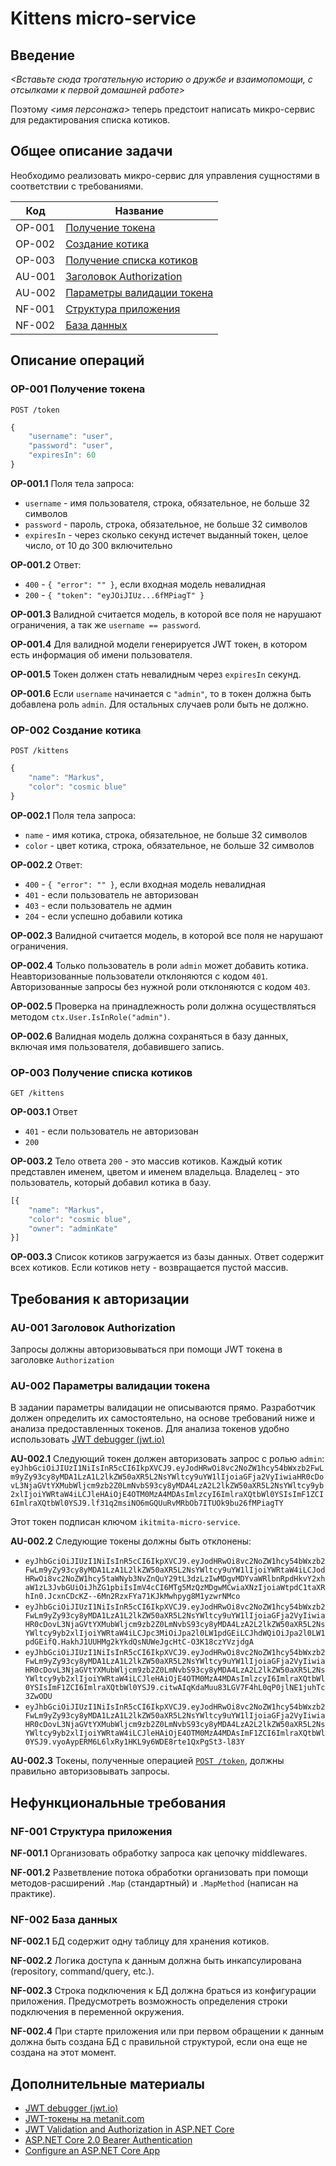# Kittens micro-service

## Введение
_<Вставьте сюда трогательную историю о дружбе и взаимопомощи, с отсылками к первой домашней работе>_

Поэтому _<имя персонажа>_ теперь предстоит написать микро-сервис для редактирования списка котиков.

## Общее описание задачи
Необходимо реализовать микро-сервис для управления сущностями в соответствии с требованиями.

|  Код   |                             Название                             |
|--------|------------------------------------------------------------------|
| OP-001 | [Получение токена](#op-001-Получение-токена)                     |
| OP-002 | [Создание котика](#op-002-Создание-котика)                       |
| OP-003 | [Получение списка котиков](#op-003-Получение-списка-котиков)     |
| AU-001 | [Заголовок Authorization](#au-001-Заголовок-Authorization)       |
| AU-002 | [Параметры валидации токена](#au-002-Параметры-валидации-токена) |
| NF-001 | [Структура приложения](#nf-001-Структура-приложения)             |
| NF-002 | [База данных](#nf-002-База-данных)                               |

## Описание операций
### OP-001 Получение токена
`POST /token`
```js
{
    "username": "user",
    "password": "user",
    "expiresIn": 60
}
```
**OP-001.1** Поля тела запроса:
  + `username` - имя пользователя, строка, обязательное, не больше 32 символов
  + `password` - пароль, строка, обязательное, не больше 32 символов
  + `expiresIn` - через сколько секунд истечет выданный токен, целое число, от 10 до 300 включительно

**OP-001.2** Ответ:
  + `400` - `{ "error": "" }`, если входная модель невалидная
  + `200` - `{ "token": "eyJOiJIUz...6fMPiagT" }`

**OP-001.3** Валидной считается модель, в которой все поля не нарушают ограничения, а так же `username == password`.

**OP-001.4** Для валидной модели генерируется JWT токен, в котором есть информация об имени пользователя.

**OP-001.5** Токен должен стать невалидным через `expiresIn` секунд.

**OP-001.6** Если `username` начинается с `"admin"`, то в токен должна быть добавлена роль `admin`. Для остальных случаев роли быть не должно.

### OP-002 Создание котика
`POST /kittens`
```js
{
    "name": "Markus",
    "color": "cosmic blue"
}
```

**OP-002.1** Поля тела запроса:
  + `name` - имя котика, строка, обязательное, не больше 32 символов
  + `color` - цвет котика, строка, обязательное, не больше 32 символов

**OP-002.2** Ответ:
  + `400` - `{ "error": "" }`, если входная модель невалидная
  + `401` - если пользователь не авторизован
  + `403` - если пользователь не админ
  + `204` - если успешно добавили котика

**OP-002.3** Валидной считается модель, в которой все поля не нарушают ограничения.

**OP-002.4** Только пользователь в роли `admin` может добавить котика. Неавторизованные пользователи отклоняются с кодом `401`. Авторизованные запросы без нужной роли отклоняются с кодом `403`.

**OP-002.5** Проверка на принадлежность роли должна осуществляться методом `ctx.User.IsInRole("admin")`.

**OP-002.6** Валидная модель должна сохраняться в базу данных, включая имя пользователя, добавившего запись.

### OP-003 Получение списка котиков
`GET /kittens`

**OP-003.1** Ответ 
  + `401` - если пользователь не авторизован
  + `200`

**OP-003.2** Тело ответа `200` - это массив котиков. Каждый котик представлен именем, цветом и именем владельца. Владелец - это пользователь, который добавил котика в базу.
```js
[{
    "name": "Markus",
    "color": "cosmic blue",
    "owner": "adminKate"
}]
```

**OP-003.3** Список котиков загружается из базы данных. Ответ содержит всех котиков. Если котиков нету - возвращается пустой массив.

## Требования к авторизации
### AU-001 Заголовок Authorization
Запросы должны авторизовываться при помощи JWT токена в заголовке `Authorization`

### AU-002 Параметры валидации токена
В задании параметры валидации не описываются прямо. Разработчик должен определить их самостоятельно, на основе требований ниже и анализа предоставленных токенов. Для анализа токенов удобно использовать [JWT debugger (jwt.io)](https://jwt.io/#debugger-io)

**AU-002.1** Следующий токен должен авторизовать запрос с ролью `admin`:
`eyJhbGciOiJIUzI1NiIsInR5cCI6IkpXVCJ9.eyJodHRwOi8vc2NoZW1hcy54bWxzb2FwLm9yZy93cy8yMDA1LzA1L2lkZW50aXR5L2NsYWltcy9uYW1lIjoiaGFja2VyIiwiaHR0cDovL3NjaGVtYXMubWljcm9zb2Z0LmNvbS93cy8yMDA4LzA2L2lkZW50aXR5L2NsYWltcy9yb2xlIjoiYWRtaW4iLCJleHAiOjE4OTM0MzA4MDAsImlzcyI6ImlraXQtbWl0YSIsImF1ZCI6ImlraXQtbWl0YSJ9.lf31q2msiNO6mGQUuRvMRbOb7ITUOk9bu26fMPiagTY`

Этот токен подписан ключом `ikitmita-micro-service`.

**AU-002.2** Следующие токены должны быть отклонены:
  + `eyJhbGciOiJIUzI1NiIsInR5cCI6IkpXVCJ9.eyJodHRwOi8vc2NoZW1hcy54bWxzb2FwLm9yZy93cy8yMDA1LzA1L2lkZW50aXR5L2NsYWltcy9uYW1lIjoiYWRtaW4iLCJodHRwOi8vc2NoZW1hcy5taWNyb3NvZnQuY29tL3dzLzIwMDgvMDYvaWRlbnRpdHkvY2xhaW1zL3JvbGUiOiJhZG1pbiIsImV4cCI6MTg5MzQzMDgwMCwiaXNzIjoiaWtpdC1taXRhIn0.JcxnCDcKZ--6Mn2RzxFYa71KJkMwhpyg8M1yzwrNMco`
  + `eyJhbGciOiJIUzI1NiIsInR5cCI6IkpXVCJ9.eyJodHRwOi8vc2NoZW1hcy54bWxzb2FwLm9yZy93cy8yMDA1LzA1L2lkZW50aXR5L2NsYWltcy9uYW1lIjoiaGFja2VyIiwiaHR0cDovL3NjaGVtYXMubWljcm9zb2Z0LmNvbS93cy8yMDA4LzA2L2lkZW50aXR5L2NsYWltcy9yb2xlIjoiYWRtaW4iLCJpc3MiOiJpa2l0LW1pdGEiLCJhdWQiOiJpa2l0LW1pdGEifQ.HakhJ1UUHMg2kYkdQsNUWeJgcHtC-O3K18czYVzjdgA`
  + `eyJhbGciOiJIUzI1NiIsInR5cCI6IkpXVCJ9.eyJodHRwOi8vc2NoZW1hcy54bWxzb2FwLm9yZy93cy8yMDA1LzA1L2lkZW50aXR5L2NsYWltcy9uYW1lIjoiaGFja2VyIiwiaHR0cDovL3NjaGVtYXMubWljcm9zb2Z0LmNvbS93cy8yMDA4LzA2L2lkZW50aXR5L2NsYWltcy9yb2xlIjoiYWRtaW4iLCJleHAiOjE4OTM0MzA4MDAsImlzcyI6ImlraXQtbWl0YSIsImF1ZCI6ImlraXQtbWl0YSJ9.citwAIqKdaMuu83LGV7F4hL0qP0jlNE1juhTc3ZwODU`
  + `eyJhbGciOiJIUzI1NiIsInR5cCI6IkpXVCJ9.eyJodHRwOi8vc2NoZW1hcy54bWxzb2FwLm9yZy93cy8yMDA1LzA1L2lkZW50aXR5L2NsYWltcy9uYW1lIjoiaGFja2VyIiwiaHR0cDovL3NjaGVtYXMubWljcm9zb2Z0LmNvbS93cy8yMDA4LzA2L2lkZW50aXR5L2NsYWltcy9yb2xlIjoiYWRtaW4iLCJleHAiOjE4OTM0MzA4MDAsImF1ZCI6ImlraXQtbWl0YSJ9.vyoAypERM6L6lxRy1HKL9y6WDE8rte1QxPgSt3-l83Y`

**AU-002.3** Токены, полученные операцией [`POST /token`](#OP-001-Получение-токена), должны правильно авторизовывать запросы.

## Нефункциональные требования
### NF-001 Структура приложения

**NF-001.1** Организовать обработку запроса как цепочку middlewares.

**NF-001.2** Разветвление потока обработки организовать при помощи методов-расширений `.Map` (стандартный) и `.MapMethod` (написан на практике).

### NF-002 База данных

**NF-002.1** БД содержит одну таблицу для хранения котиков.

**NF-002.2** Логика доступа к данным должна быть инкапсулирована (repository, command/query, etc.).

**NF-002.3** Строка подключения к БД должна браться из конфигурации приложения. Предусмотреть возможность определения строки подключения в переменной окружения.

**NF-002.4** При старте приложения или при первом обращении к данным должна быть создана БД с правильной структурой, если она еще не создана на этот момент.

## Дополнительные материалы

  + [JWT debugger (jwt.io)](https://jwt.io/#debugger-io)
  + [JWT-токены на metanit.com](https://metanit.com/sharp/aspnet5/23.7.php)
  + [JWT Validation and Authorization in ASP.NET Core](https://blogs.msdn.microsoft.com/webdev/2017/04/06/jwt-validation-and-authorization-in-asp-net-core/)
  + [ASP.NET Core 2.0 Bearer Authentication](https://www.codeproject.com/Articles/1205160/ASP-NET-Core-Bearer-Authentication)
  + [Configure an ASP.NET Core App](https://docs.microsoft.com/en-us/aspnet/core/fundamentals/configuration?tabs=basicconfiguration)
